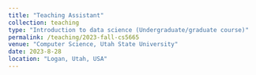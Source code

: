 ```yaml
---
title: "Teaching Assistant"
collection: teaching
type: "Introduction to data science (Undergraduate/graduate course)"
permalink: /teaching/2023-fall-cs5665
venue: "Computer Science, Utah State University"
date: 2023-8-28
location: "Logan, Utah, USA"
---
```

